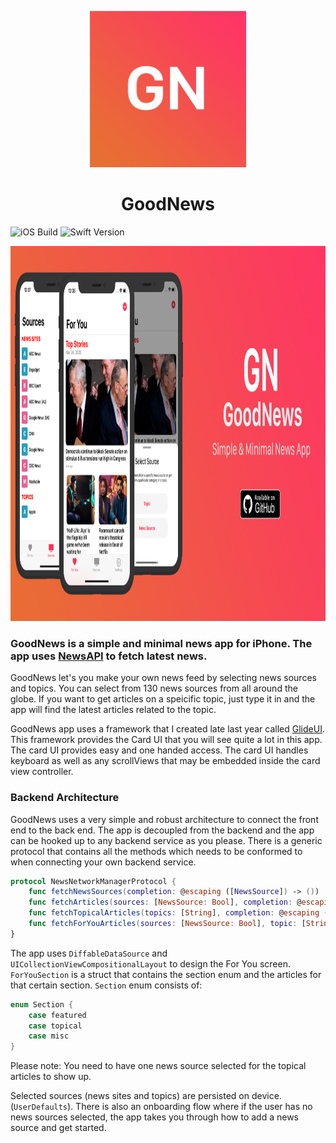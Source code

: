 
 
 <p align="center">
  <img width="250" height="250" src="https://github.com/Onaeem26/GoodNews/blob/master/GNLogoSmall.png">
</p>
<h1 align="center">GoodNews</h1>

![iOS Build](https://camo.githubusercontent.com/c86345972e600bcb5df94a29e717be86260736d7/68747470733a2f2f696d672e736869656c64732e696f2f62616467652f694f532d31332e302b2d626c75652e737667) ![Swift Version](https://camo.githubusercontent.com/667f6dfa9824258f1bea9b0cefb960b3f983092f/68747470733a2f2f696d672e736869656c64732e696f2f62616467652f53776966742d352e312d627269676874677265656e2e737667) 
 <p align="center">
  <img width="1200" height="600" src="https://github.com/Onaeem26/GoodNews/blob/master/gnpromobanner.jpg">
</p>


<h3>GoodNews is a simple and minimal news app for iPhone. The app uses <a href="https://newsapi.org">NewsAPI</a> to fetch latest news.</h3>

 GoodNews let's you make your own news feed by selecting news sources and topics. You can select from 130 news sources from all around the globe. If you want to get articles on a speicific topic, just type it in and the app will find the latest articles related to the topic.

GoodNews app uses a framework that I created late last year called <a href="https://newsapi.org">GlideUI</a>. This framework provides the Card UI that you will see quite a lot in this app. The card UI provides easy and one handed access. The card UI handles keyboard as well as any scrollViews that may be embedded inside the card view controller. 

<h3> Backend Architecture </h3>
GoodNews uses a very simple and robust architecture to connect the front end to the back end. The app is decoupled from the backend and the app can be hooked up to any backend service as you please. There is a generic protocol that contains all the methods which needs to be conformed to when connecting your own backend service. 

```swift
protocol NewsNetworkManagerProtocol {
    func fetchNewsSources(completion: @escaping ([NewsSource]) -> ())
    func fetchArticles(sources: [NewsSource: Bool], completion: @escaping ([ForYouSection]) -> ())
    func fetchTopicalArticles(topics: [String], completion: @escaping (ForYouSection) -> ())
    func fetchForYouArticles(sources: [NewsSource: Bool], topic: [String]?, completion: @escaping ([ForYouSection]) -> ())
}
```


The app uses ```DiffableDataSource``` and ```UICollectionViewCompositionalLayout``` to design the For You screen. 
```ForYouSection``` is a struct that contains the section enum and the articles for that certain section. 
```Section``` enum consists of: 
```swift
enum Section {
    case featured
    case topical
    case misc
}
```
Please note: You need to have one news source selected for the topical articles to show up. 

Selected sources (news sites and topics) are persisted on device. (```UserDefaults```). There is also an onboarding flow where if the user has no news sources selected, the app takes you through how to add a news source and get started. 


